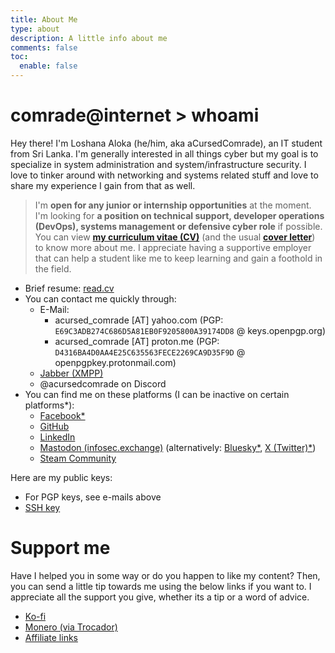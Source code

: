 ```yaml
---
title: About Me
type: about
description: A little info about me
comments: false
toc:
  enable: false
---
```


# comrade@internet > whoami

Hey there! I'm Loshana Aloka (he/him, aka aCursedComrade), an IT student from Sri Lanka. I'm generally interested in all things cyber but my goal is to specialize in system administration and system/infrastructure security. I love to tinker around with networking and systems related stuff and love to share my experience I gain from that as well.

> I'm **open for any junior or internship opportunities** at the moment. I'm looking for **a position on technical support, developer operations (DevOps), systems management or defensive cyber role** if possible. You can view [**my curriculum vitae (CV)**](/cv-partial.pdf) (and the usual [**cover letter**](/cover-letter.pdf)) to know more about me. I appreciate having a supportive employer that can help a student like me to keep learning and gain a foothold in the field.

- Brief resume: [read.cv](https://read.cv/acursedcomrade)
- You can contact me quickly through:
  - E-Mail:
    - acursed_comrade [AT] yahoo.com (PGP: `E69C3ADB274C686D5A81EB0F9205800A39174DD8` @ keys.openpgp.org)
    - acursed_comrade [AT] proton.me (PGP: `D4316BA4D0AA4E25C635563FECE2269CA9D35F9D` @ openpgpkey.protonmail.com)
  - [Jabber (XMPP)](xmpp:acursedcomrade@xmpp.earth)
  - @acursedcomrade on Discord
- You can find me on these platforms (I can be inactive on certain platforms*):
  - [Facebook*](https://web.facebook.com/acursedcomrade)
  - [GitHub](https://github.com/aCursedComrade)
  - [LinkedIn](https://www.linkedin.com/in/loshana-aloka/)
  - [Mastodon (infosec.exchange)](https://infosec.exchange/@acursedcomrade) (alternatively: [Bluesky*](https://bsky.app/profile/comradelab.win), [X (Twitter)*](https://x.com/aCursed_Comrade))
  - [Steam Community](https://steamcommunity.com/id/acursedcomrade/)

Here are my public keys:

- For PGP keys, see e-mails above
- [SSH key](/ssh.pub)

# Support me

Have I helped you in some way or do you happen to like my content? Then, you can send a little tip towards me using the below links if you want to. I appreciate all the support you give, whether its a tip or a word of advice.

- [Ko-fi](https://ko-fi.com/acursedcomrade)
- [Monero (via Trocador)](https://trocador.app/anonpay/?ticker_to=xmr&network_to=Mainnet&address=84y7YtrP4xTMGBMKfy4EcgF3woKLzxK9GFamBsWsAN9gPoH6eVsDbcfSnA5CeXUaHBGBJYtu6JpLcQWsd89bJdExPbgg3qq&donation=True&simple_mode=True&name=Loshana+Aloka&description=Thanks+for+the+tip%21&email=acursed_comrade@yahoo.com&ref=OcWCE4CwFy&ticker_from=xmr&network_from=Mainnet&bgcolor=True)
- [Affiliate links](affiliate)
